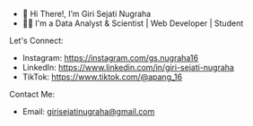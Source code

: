 - 👋 Hi There!, I’m Giri Sejati Nugraha
- 👨‍🦰 I'm a Data Analyst & Scientist | Web Developer | Student

Let's Connect:
- Instagram: https://instagram.com/gs.nugraha16
- LinkedIn: https://www.linkedin.com/in/giri-sejati-nugraha
- TikTok: https://www.tiktok.com/@apang_16
  
Contact Me:
- Email: girisejatinugraha@gmail.com


<!---
girisejatinugraha/girisejatinugraha is a ✨ special ✨ repository because its `README.md` (this file) appears on your GitHub profile.
You can click the Preview link to take a look at your changes.
--->
